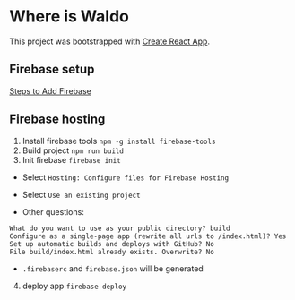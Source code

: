 # Where is Waldo

This project was bootstrapped with [Create React App](https://github.com/facebook/create-react-app).

## Firebase setup
[Steps to Add Firebase](https://firebase.google.com/docs/web/setup)

## Firebase hosting
1. Install firebase tools
`npm -g install firebase-tools`
2. Build project
`npm run build`
3. Init firebase
`firebase init`

* Select `Hosting: Configure files for Firebase Hosting`

* Select `Use an existing project`

* Other questions:

```
What do you want to use as your public directory? build
Configure as a single-page app (rewrite all urls to /index.html)? Yes
Set up automatic builds and deploys with GitHub? No
File build/index.html already exists. Overwrite? No
```

* `.firebaserc` and `firebase.json` will be generated

4. deploy app
`firebase deploy`
